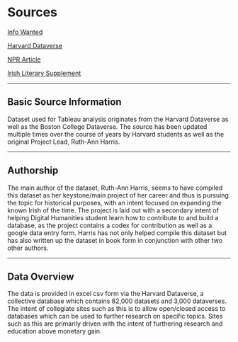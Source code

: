 # Sources

[Info Wanted](https://infowanted.bc.edu/)

[Harvard Dataverse](https://dataverse.harvard.edu/dataset.xhtml?persistentId=doi:10.7910/DVN/UNJU3N)

[NPR Article](https://www.npr.org/templates/story/story.php?storyId=4539742)

[Irish Literary Supplement](http://eds.b.ebscohost.com.ezproxy.lib.usf.edu/eds/pdfviewer/pdfviewer?vid=3&sid=45e52af6-29f4-4174-aaf7-fa4744762d69%40pdc-v-sessmgr05)

---

## Basic Source Information

Dataset used for Tableau analysis originates from the Harvard Dataverse as well as the Boston College Dataverse. The source has been updated multiple times over the course of years by Harvard students as well as the original Project Lead, Ruth-Ann Harris. 

---

## Authorship

The main author of the dataset, Ruth-Ann Harris, seems to have compiled this dataset as her keystone/main project of her career and thus is pursuing the topic for historical purposes, with an intent focused on expanding the known Irish of the time. The project is laid out with a secondary intent of helping Digital Humanities student learn how to contribute to and build a database, as the project contains a codex for contribution as well as a google data entry form. Harris has not only helped compile this dataset but has also written up the dataset in book form in conjunction with other two other authors. 

---

## Data Overview

The data is provided in excel csv form via the Harvard Dataverse, a collective database which contains 82,000 datasets and 3,000 dataverses. The intent of collegiate sites such as this is to allow open/closed access to databases which can be used to further research on specific topics. Sites such as this are primarily driven with the intent of furthering research and education above monetary gain. 
